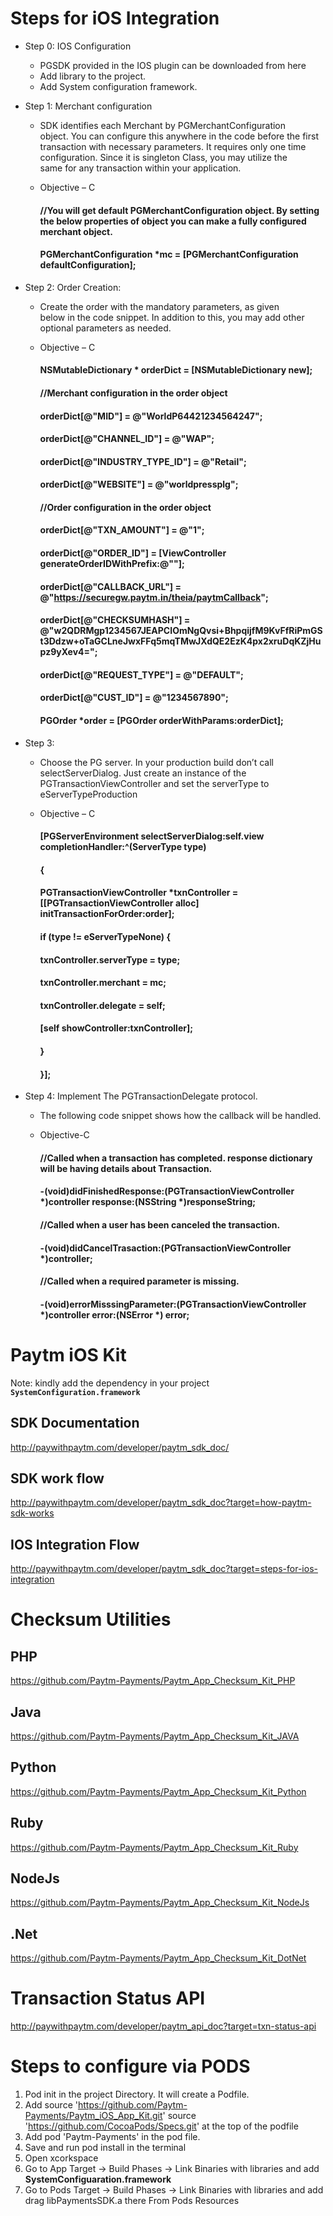 # Steps for iOS Integration

* Step 0: IOS Configuration
	* PGSDK provided in the IOS plugin can be downloaded from here
	* Add library to the project.
	* Add System configuration framework.

* Step 1: Merchant configuration
	* SDK identifies each Merchant by PGMerchantConfiguration object. You can configure this anywhere in the code before the first transaction with necessary parameters. It requires only one time configuration. Since it is singleton Class, you may utilize the same for any transaction within your application.

	* Objective – C
		
		#### //You will get default PGMerchantConfiguration object. By setting the below properties of object you can make a fully configured merchant object.
		#### PGMerchantConfiguration *mc = [PGMerchantConfiguration defaultConfiguration];

* Step 2: Order Creation:
	* Create the order with the mandatory parameters, as given below in the code snippet. In addition to this, you may add other optional parameters as needed.

	* Objective – C
		
		#### NSMutableDictionary * orderDict = [NSMutableDictionary new];
		#### //Merchant configuration in the order object
		#### orderDict[@"MID"] = @"WorldP64421234564247";
		#### orderDict[@"CHANNEL_ID"] = @"WAP";
		#### orderDict[@"INDUSTRY_TYPE_ID"] = @"Retail";
		#### orderDict[@"WEBSITE"] = @"worldpressplg";
		#### //Order configuration in the order object
		#### orderDict[@"TXN_AMOUNT"] = @"1";
		#### orderDict[@"ORDER_ID"] = [ViewController generateOrderIDWithPrefix:@""];
		#### orderDict[@"CALLBACK_URL"] = @"https://securegw.paytm.in/theia/paytmCallback";
		#### orderDict[@"CHECKSUMHASH"] = @"w2QDRMgp1234567JEAPCIOmNgQvsi+BhpqijfM9KvFfRiPmGSt3Ddzw+oTaGCLneJwxFFq5mqTMwJXdQE2EzK4px2xruDqKZjHupz9yXev4=";
		#### orderDict[@"REQUEST_TYPE"] = @"DEFAULT";
		#### orderDict[@"CUST_ID"] = @"1234567890";
		#### PGOrder *order = [PGOrder orderWithParams:orderDict];

* Step 3:
	* Choose the PG server. In your production build don’t call selectServerDialog. Just create an instance of the PGTransactionViewController and set the serverType to eServerTypeProduction

	* Objective – C
		
		#### [PGServerEnvironment selectServerDialog:self.view completionHandler:^(ServerType type)
		#### 	{
		#### 		PGTransactionViewController *txnController = [[PGTransactionViewController alloc] initTransactionForOrder:order];
		#### 		if (type != eServerTypeNone) {
		#### 		txnController.serverType = type;
		#### 		txnController.merchant = mc;
		#### 		txnController.delegate = self;
		#### 		[self showController:txnController];
		#### 	}
		#### }];

* Step 4: Implement The PGTransactionDelegate protocol.
	* The following code snippet shows how the callback will be handled.

	* Objective-C
		
		#### //Called when a transaction has completed. response dictionary will be having details about Transaction.
		#### -(void)didFinishedResponse:(PGTransactionViewController *)controller response:(NSString *)responseString;
		#### //Called when a user has been canceled the transaction.
		#### -(void)didCancelTrasaction:(PGTransactionViewController *)controller;
		#### //Called when a required parameter is missing.
		#### -(void)errorMisssingParameter:(PGTransactionViewController *)controller error:(NSError *) error;

# Paytm iOS Kit

Note: kindly add the dependency in your project **`SystemConfiguration.framework`**

## SDK Documentation
http://paywithpaytm.com/developer/paytm_sdk_doc/

## SDK work flow
http://paywithpaytm.com/developer/paytm_sdk_doc?target=how-paytm-sdk-works

## IOS Integration Flow
http://paywithpaytm.com/developer/paytm_sdk_doc?target=steps-for-ios-integration



# Checksum Utilities

## PHP
https://github.com/Paytm-Payments/Paytm_App_Checksum_Kit_PHP

## Java
https://github.com/Paytm-Payments/Paytm_App_Checksum_Kit_JAVA

## Python
https://github.com/Paytm-Payments/Paytm_App_Checksum_Kit_Python

## Ruby
https://github.com/Paytm-Payments/Paytm_App_Checksum_Kit_Ruby

## NodeJs
https://github.com/Paytm-Payments/Paytm_App_Checksum_Kit_NodeJs

## .Net
https://github.com/Paytm-Payments/Paytm_App_Checksum_Kit_DotNet



# Transaction Status API
http://paywithpaytm.com/developer/paytm_api_doc?target=txn-status-api

# Steps to configure via PODS
1. Pod init in the project Directory. It will create a Podfile.
2. Add source 'https://github.com/Paytm-Payments/Paytm_iOS_App_Kit.git' source 'https://github.com/CocoaPods/Specs.git' at the top of the podfile
3. Add pod 'Paytm-Payments' in the pod file.
4. Save and run pod install in the terminal
5. Open xcorkspace
6. Go to App Target -> Build Phases -> Link Binaries with libraries and add **SystemConfiguaration.framework**
7. Go to Pods Target -> Build Phases -> Link Binaries with libraries and add drag libPaymentsSDK.a there From Pods Resources
